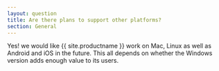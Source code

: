 ```yaml
---
layout: question
title: Are there plans to support other platforms?
section: General
---
```


Yes! we would like {{ site.productname }} work on Mac, Linux as well as Android and iOS in the future. This all depends on whether the Windows version adds enough value to its users. 